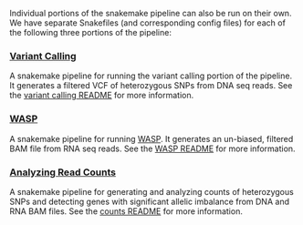 Individual portions of the snakemake pipeline can also be run on their own. We have separate Snakefiles (and corresponding config files) for each of the following three portions of the pipeline:

### [Variant Calling](https://github.com/aryam7/as_analysis/blob/master/Snakefiles/Snakefile-variant_calling)
A snakemake pipeline for running the variant calling portion of the pipeline. It generates a filtered VCF of heterozygous SNPs from DNA seq reads. See the [variant calling README](https://github.com/aryam7/as_analysis/blob/master/Snakefiles/README.variant_calling.md) for more information.

### [WASP](https://github.com/aryam7/as_analysis/blob/master/Snakefiles/Snakefile-WASP)
A snakemake pipeline for running [WASP](https://github.com/bmvdgeijn/WASP). It generates an un-biased, filtered BAM file from RNA seq reads. See the [WASP README](https://github.com/aryam7/as_analysis/blob/master/Snakefiles/README.WASP.md) for more information.

### [Analyzing Read Counts](https://github.com/aryam7/as_analysis/blob/master/Snakefiles/Snakefile-counts)
A snakemake pipeline for generating and analyzing counts of heterozygous SNPs and detecting genes with significant allelic imbalance from DNA and RNA BAM files. See the [counts README](https://github.com/aryam7/as_analysis/blob/master/Snakefiles/README.counts.md) for more information.
